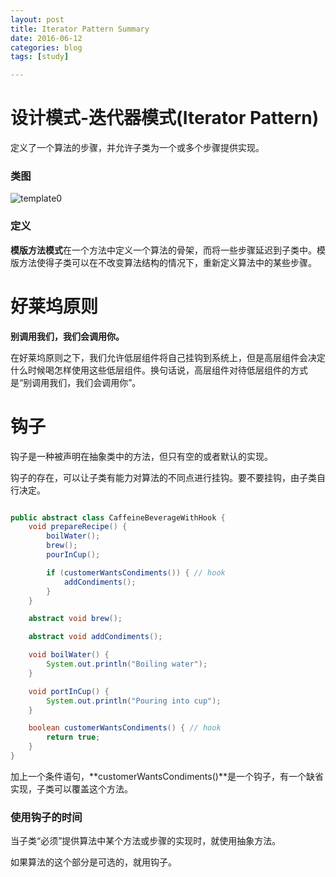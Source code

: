 ```yaml
---
layout: post
title: Iterator Pattern Summary
date: 2016-06-12
categories: blog
tags: [study]

---
```


# 设计模式-迭代器模式(Iterator Pattern)

定义了一个算法的步骤，并允许子类为一个或多个步骤提供实现。

### 类图

![template0](http://www.dofactory.com/images/diagrams/net/template.gif)

### 定义

**模版方法模式**在一个方法中定义一个算法的骨架，而将一些步骤延迟到子类中。模版方法使得子类可以在不改变算法结构的情况下，重新定义算法中的某些步骤。

# 好莱坞原则

**别调用我们，我们会调用你。**

在好莱坞原则之下，我们允许低层组件将自己挂钩到系统上，但是高层组件会决定什么时候喝怎样使用这些低层组件。换句话说，高层组件对待低层组件的方式是“别调用我们，我们会调用你”。

# 钩子

钩子是一种被声明在抽象类中的方法，但只有空的或者默认的实现。

钩子的存在，可以让子类有能力对算法的不同点进行挂钩。要不要挂钩，由子类自行决定。

```java

public abstract class CaffeineBeverageWithHook {
    void prepareRecipe() {
        boilWater();
        brew();
        pourInCup();

        if (customerWantsCondiments()) { // hook
            addCondiments();
        }
    }

    abstract void brew();

    abstract void addCondiments();

    void boilWater() {
        System.out.println("Boiling water");
    }

    void portInCup() {
        System.out.println("Pouring into cup");
    }

    boolean customerWantsCondiments() { // hook
        return true;
    }
}

```

加上一个条件语句，**customerWantsCondiments()**是一个钩子，有一个缺省实现，子类可以覆盖这个方法。

### 使用钩子的时间

当子类“必须”提供算法中某个方法或步骤的实现时，就使用抽象方法。

如果算法的这个部分是可选的，就用钩子。